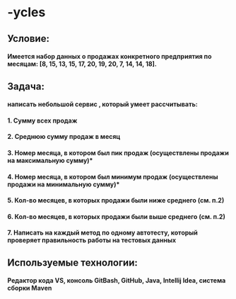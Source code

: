 # -ycles
## Условие:
#### Имеется набор данных о продажах конкретного предприятия по месяцам: [8, 15, 13, 15, 17, 20, 19, 20, 7, 14, 14, 18].
## Задача:
#### написать небольшой сервис , который умеет рассчитывать:
#### 1. Сумму всех продаж
#### 2. Среднюю сумму продаж в месяц
#### 3. Номер месяца, в котором был пик продаж (осуществлены продажи на максимальную сумму)*
#### 4. Номер месяца, в котором был минимум продаж (осуществлены продажи на минимальную сумму)*
#### 5. Кол-во месяцев, в которых продажи были ниже среднего (см. п.2)
#### 6. Кол-во месяцев, в которых продажи были выше среднего (см. п.2)
#### 7. Написать на каждый метод по одному автотесту, который проверяет правильность работы на тестовых данных

## Используемые технологии:
#### Редактор кода VS, консоль GitBash, GitHub, Java, Intellij Idea, система сборки Maven

